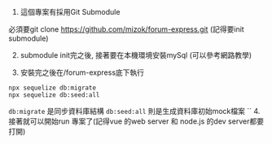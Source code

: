 1. 這個專案有採用Git Submodule

必須要git clone https://github.com/mizok/forum-express.git
(記得要init submodule)

2. submodule init完之後, 接著要在本機環境安裝mySql (可以參考網路教學) 

3. 安裝完之後在/forum-express底下執行

```
npx sequelize db:migrate 
npx sequelize db:seed:all
```

`db:migrate` 是同步資料庫結構
`db:seed:all` 則是生成資料庫初始mock檔案
``
4. 接著就可以開始run 專案了(記得vue 的web server 和 node.js 的dev server都要打開)
